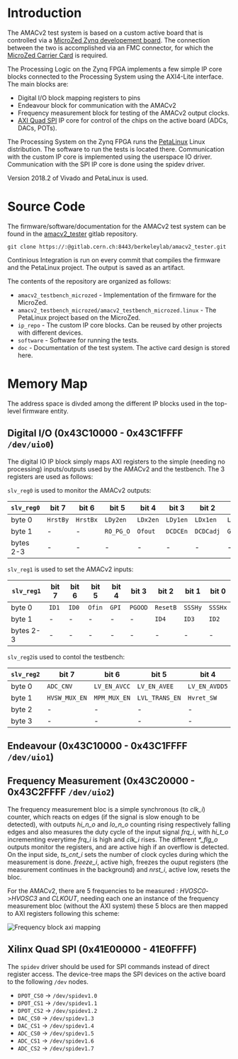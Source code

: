 <!-- TITLE: AMACv2 Testing -->
<!-- SUBTITLE: Summary of the tools used for testing the AMACv2 chip -->

# Introduction
The AMACv2 test system is based on a custom active board that is controlled via a [MicroZed Zynq developement board](http://zedboard.org/product/microzed). The connection between the two is accomplished via an FMC connector, for which the [MicroZed Carrier Card](http://zedboard.org/product/microzed-fmc-carrier) is required.

The Processing Logic on the Zynq FPGA implements a few simple IP core blocks connected to the Processing System using the AXI4-Lite interface. The main blocks are:
* Digital I/O block mapping registers to pins 
* Endeavour block for communication with the AMACv2
* Frequency measurement block for testing of the AMACv2 output clocks.
* [AXI Quad SPI](https://www.xilinx.com/support/documentation/ip_documentation/axi_quad_spi/v3_2/pg153-axi-quad-spi.pdf) IP core for control of the chips on the active board (ADCs, DACs, POTs).

The Processing System on the Zynq FPGA runs the [PetaLinux](https://www.xilinx.com/products/design-tools/embedded-software/petalinux-sdk.html) Linux distribution. The software to run the tests is located there. Communication with the custom IP core is implemented using the userspace IO driver. Communication with the SPI IP core is done using the spidev driver.

Version 2018.2 of Vivado and PetaLinux is used.

# Source Code
The firmware/software/documentation for the AMACv2 test system can be found in the [amacv2_tester](https://gitlab.cern.ch/berkeleylab/amacv2_tester) gitlab repository.

```shell
git clone https://:@gitlab.cern.ch:8443/berkeleylab/amacv2_tester.git
```

Continious Integration is run on every commit that compiles the firmware and the PetaLinux project. The output is saved as an artifact.

The contents of the repository are organized as follows:
* `amacv2_testbench_microzed` - Implementation of the firmware for the MicroZed.
* `amacv2_testbench_microzed/amacv2_testbench_microzed.linux` - The PetaLinux project based on the MicroZed.
* `ip_repo` - The custom IP core blocks. Can be reused by other projects with different devices.
* `software` - Software for running the tests.
* `doc` - Documentation of the test system. The active card design is stored here.

# Memory Map
The address space is divded among the different IP blocks used in the top-level firmware entity.

## Digital I/O (0x43C10000 - 0x43C1FFFF `/dev/uio0`)
The digital IO IP block simply maps AXI registers to the simple (needing no processing) inputs/outputs used by the AMACv2 and the testbench. The 3 registers are used as follows:

`slv_reg0` is used to monitor the AMACv2 outputs:

| `slv_reg0` | bit 7    | bit 6    | bit 5     | bit 4    | bit 3    | bit 2     | bit 1    | bit 0    |
|------------|----------|----------|-----------|----------|----------|-----------|----------|----------|
| byte 0     | `HrstBy` | `HrstBx` | `LDy2en`  | `LDx2en` | `LDy1en` | `LDx1en`  | `LDy0en` | `LDx0en` |
| byte 1     | -        | -        | `RO_PG_O` | `Ofout`  | `DCDCEn` | `DCDCadj` | `GPO`    | `LAM`    |
| bytes 2-3   | -        | -        | -         | -        | -        | -         | -        | -        |

`slv_reg1` is used to set the AMACv2 inputs:

| `slv_reg1` | bit 7    | bit 6    | bit 5     | bit 4    | bit 3    | bit 2     | bit 1    | bit 0    |
|------------|----------|----------|-----------|----------|----------|-----------|----------|----------|
| byte 0     | `ID1` | `ID0` | `Ofin`  | `GPI` | `PGOOD` | `ResetB`  | `SSSHy` | `SSSHx` |
| byte 1     | -        | -        | - | -  | - | `ID4` | `ID3`    | `ID2`    |
| bytes 2-3   | -        | -        | -         | -        | -        | -         | -        | -        |

`slv_reg2`is used to contol the testbench:

| `slv_reg2` | bit 7    | bit 6    | bit 5     | bit 4    | bit 3    | bit 2     | bit 1    | bit 0    |
|------------|----------|----------|-----------|----------|----------|-----------|----------|----------|
| byte 0     | `ADC_CNV` | `LV_EN_AVCC` | `LV_EN_AVEE`  | `LV_EN_AVDD5` | `LV_EN_VN5` | `LV_EN_VP5`  | `LV_EN_2V5` | `LD_EN_VDDRL` |
| byte 1     | `HVSW_MUX_EN` | `MPM_MUX_EN`  | `LVL_TRANS_EN` | `Hvret_SW`  | `LD_EN_VDCDC` | `MUX_SEL2` | `MUX_SEL1`    | `MUX_SEL0`    |
| byte 2   | -        | -        | -         | -        | -        | -         | `HVref_HGND_SW`        | `FPGA_EFUSE_PULSE`   |
| byte 3   | -        | -        | -         | -        | -        | -         | -        | -        |
## Endeavour (0x43C10000 - 0x43C1FFFF `/dev/uio1`)

## Frequency Measurement (0x43C20000 - 0x43C2FFFF `/dev/uio2`)
The frequency measurement bloc is a simple synchronous (to *clk_i*) counter, which reacts on edges (if the signal is slow enough to be detected), with outputs *hi_n_o* and *lo_n_o* counting rising respectively falling edges and also measures the duty cycle of the input signal *frq_i*, with *hi_t_o* incrementing everytime *frq_i* is high and *clk_i* rises. The different *\*_flg_o* outputs monitor the registers, and are active high if an overflow is detected. On the input side, *ts_cnt_i* sets the number of clock cycles during which the measurement is done. *freeze_i*, active high, freezes the ouput registers (the measurement continues in the background) and *nrst_i*, active low, resets the bloc.

For the AMACv2, there are 5 frequencies to be measured : *HVOSC0*->*HVOSC3* and *CLKOUT*, needing each one an instance of the frequency measurement bloc (without the AXI system) these 5 blocs are then mapped to AXI registers following this scheme:

![Frequency block axi mapping](https://user-images.githubusercontent.com/39920129/42184389-377b5cac-7dfa-11e8-843a-c454c8907a40.png)

## Xilinx Quad SPI (0x41E00000 - 41E0FFFF)
The `spidev` driver should be used for SPI commands instead of direct register access. The device-tree maps the SPI devices on the active board to the following `/dev` nodes.
* `DPOT_CS0` → `/dev/spidev1.0`
* `DPOT_CS1` → `/dev/spidev1.1`
* `DPOT_CS2` → `/dev/spidev1.2`
* `DAC_CS0` → `/dev/spidev1.3`
* `DAC_CS1` → `/dev/spidev1.4`
* `ADC_CS0` → `/dev/spidev1.5`
* `ADC_CS1` → `/dev/spidev1.6`
* `ADC_CS2` → `/dev/spidev1.7`
